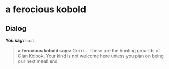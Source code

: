 # a ferocious kobold
## Dialog

**You say:** `hail`



>**a ferocious kobold says:** Grrrrr... These are the hunting grounds of Clan Kolbok. Your kind is not welcome here unless you plan on being our next meal!
end